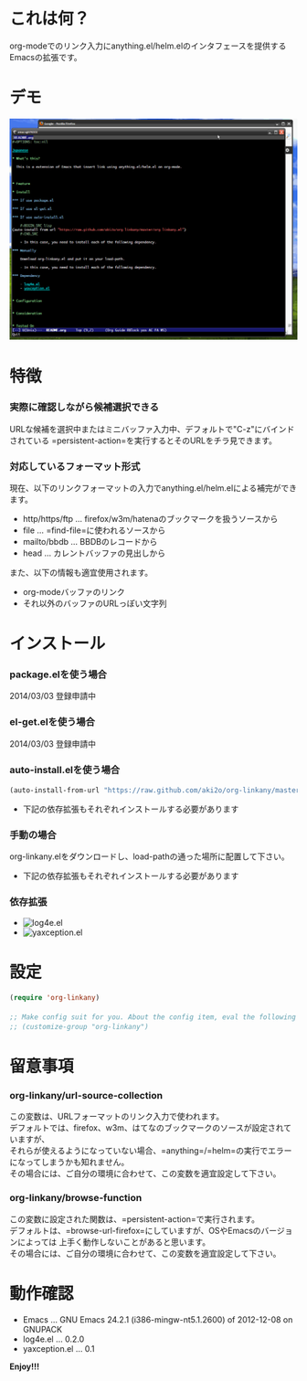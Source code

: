 # これは何？

org-modeでのリンク入力にanything.el/helm.elのインタフェースを提供するEmacsの拡張です。

# デモ

![demo](image/demo.gif)

# 特徴

### 実際に確認しながら候補選択できる

URLな候補を選択中またはミニバッファ入力中、デフォルトで"C-z"にバインドされている
=persistent-action=を実行するとそのURLをチラ見できます。  

### 対応しているフォーマット形式

現在、以下のリンクフォーマットの入力でanything.el/helm.elによる補完ができます。  
-   http/https/ftp &#x2026; firefox/w3m/hatenaのブックマークを扱うソースから
-   file &#x2026; =find-file=に使われるソースから
-   mailto/bbdb &#x2026; BBDBのレコードから
-   head &#x2026; カレントバッファの見出しから

また、以下の情報も適宜使用されます。

-   org-modeバッファのリンク
-   それ以外のバッファのURLっぽい文字列

# インストール

### package.elを使う場合

2014/03/03 登録申請中

### el-get.elを使う場合

2014/03/03 登録申請中

### auto-install.elを使う場合

```lisp
(auto-install-from-url "https://raw.github.com/aki2o/org-linkany/master/org-linkany.el")
```
-   下記の依存拡張もそれぞれインストールする必要があります

### 手動の場合

org-linkany.elをダウンロードし、load-pathの通った場所に配置して下さい。
-   下記の依存拡張もそれぞれインストールする必要があります

### 依存拡張

-   ![log4e.el](https://github.com/aki2o/log4e)
-   ![yaxception.el](https://github.com/aki2o/yaxception)

# 設定

```lisp
(require 'org-linkany)

;; Make config suit for you. About the config item, eval the following sexp.
;; (customize-group "org-linkany")
```

# 留意事項

### org-linkany/url-source-collection

この変数は、URLフォーマットのリンク入力で使われます。  
デフォルトでは、firefox、w3m、はてなのブックマークのソースが設定されていますが、  
それらが使えるようになっていない場合、=anything=/=helm=の実行でエラーになってしまうかも知れません。  
その場合には、ご自分の環境に合わせて、この変数を適宜設定して下さい。  

### org-linkany/browse-function

この変数に設定された関数は、=persistent-action=で実行されます。  
デフォルトは、=browse-url-firefox=にしていますが、OSやEmacsのバージョンによっては
上手く動作しないことがあると思います。  
その場合には、ご自分の環境に合わせて、この変数を適宜設定して下さい。  

# 動作確認

-   Emacs &#x2026; GNU Emacs 24.2.1 (i386-mingw-nt5.1.2600) of 2012-12-08 on GNUPACK
-   log4e.el &#x2026; 0.2.0
-   yaxception.el &#x2026; 0.1

**Enjoy!!!**
